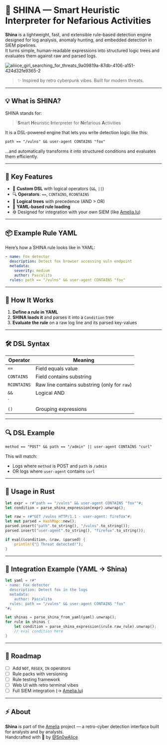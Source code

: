 # 🧠 SHINA — Smart Heuristic Interpreter for Nefarious Activities

**Shina** is a lightweight, fast, and extensible rule-based detection engine designed for log analysis, anomaly hunting, and embedded detection in SIEM pipelines.  
It turns simple, human-readable expressions into structured logic trees and evaluates them against raw and parsed logs.

![aliiice_girl_searching_for_threats_9a09819a-87db-4106-a151-424d32fe9365-2](https://github.com/user-attachments/assets/0c67a94b-dfb9-40c2-a4e0-cc6b9b7d38af)


> ✨ Inspired by retro cyberpunk vibes. Built for modern threats.

---

## 💡 What is SHINA?

SHINA stands for:

> **S**mart **H**euristic **I**nterpreter for **N**efarious **A**ctivities

It is a DSL-powered engine that lets you write detection logic like this:

```txt
path == "/vulns" && user-agent CONTAINS "fox"
```

…and automatically transforms it into structured conditions and evaluates them efficiently.

---

## 🚀 Key Features

- 🧠 **Custom DSL** with logical operators (`&&`, `||`)
- 🔍 **Operators**: `==`, `CONTAINS`, `RCONTAINS`
- 🔀 **Logical trees** with precedence (AND > OR)
- 🧾 **YAML-based rule loading**
- ⚙️ Designed for integration with your own SIEM (like [Amelia.lu](https://amelia.lu))

---

## 📦 Example Rule YAML

Here’s how a SHINA rule looks like in YAML:

```yaml
- name: Fox detector
  description: Detect fox browser accessing vuln endpoint
  metadata:
    severity: medium
    author: Pascalito
  rules: path == "/vulns" && user-agent CONTAINS "fox"
```

---

## 🦾 How It Works

1. **Define a rule in YAML**
2. **SHINA loads it** and parses it into a `Condition` tree
3. **Evaluate the rule** on a raw log line and its parsed key-values

---

## 🛠 DSL Syntax

| Operator      | Meaning                                     |
|---------------|---------------------------------------------|
| `==`          | Field equals value                          |
| `CONTAINS`    | Field contains substring                    |
| `RCONTAINS`   | Raw line contains substring (only for `raw`)|
| `&&`          | Logical AND                                 |
| `||`          | Logical OR                                  |
| `()`          | Grouping expressions                        |

---

## 🔍 DSL Example

```txt
method == "POST" && path == "/admin" || user-agent CONTAINS "curl"
```

This will match:
- Logs where `method` is POST and `path` is `/admin`
- OR logs where `user-agent` contains `curl`

---

## 🧪 Usage in Rust

```rust
let expr = r#"path == "/vulns" && user-agent CONTAINS "fox""#;
let condition = parse_shina_expression(expr).unwrap();

let raw = r#"GET /vulns HTTP/1.1 - user-agent: firefox"#;
let mut parsed = HashMap::new();
parsed.insert("path".to_string(), "/vulns".to_string());
parsed.insert("user-agent".to_string(), "firefox".to_string());

if eval(&condition, &raw, &parsed) {
    println!("🛑 Threat detected!");
}
```

---

## 🧬 Integration Example (YAML → Shina)

```rust
let yaml = r#"
- name: Fox detector
  description: Detect fox in the logs
  metadata:
    author: Pascalito
  rules: path == "/vulns" && user-agent CONTAINS "fox"
"#;

let shinas = parse_shina_from_yaml(yaml).unwrap();
for rule in shinas {
    let condition = parse_shina_expression(&rule.raw_rule).unwrap();
    // eval condition here
}
```

---

## 📡 Roadmap

- [ ] Add `NOT`, `REGEX`, `IN` operators
- [ ] Rule packs with versioning
- [ ] Rule testing framework
- [ ] Web UI with retro terminal vibes
- [ ] Full SIEM integration (→ [Amelia.lu](https://amelia.lu))

---

## ⚡ About

**Shina** is part of the [Amelia](https://amelia.lu) project — a retro-cyber detection interface built for analysts and by analysts.  
Handcrafted with 💜 by [@Sn0wAlice](https://github.com/Sn0wAlice)
